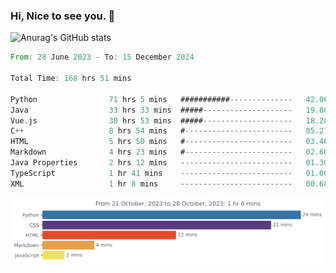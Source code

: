 ### Hi, Nice to see you. 👋

<!--
**EtherFin/EtherFin** is a ✨ _special_ ✨ repository because its `README.md` (this file) appears on your GitHub profile.

Here are some ideas to get you started:

- 🔭 I’m currently working on ...
- 🌱 I’m currently learning ...
- 👯 I’m looking to collaborate on ...
- 🤔 I’m looking for help with ...
- 💬 Ask me about ...
- 📫 How to reach me: ...
- 😄 Pronouns: ...
- ⚡ Fun fact: ...
-->


![Anurag's GitHub stats](https://github-readme-stats.vercel.app/api?username=EtherFin&bg_color=30,e96443,e97f43,e99943,e9b443,e9ce43,e9e843,d3e943,bee943,a9e943,94e943&title_color=fff&text_color=000&show_icons=true&icon_color=000)


<!--START_SECTION:waka-->

```rust
From: 28 June 2023 - To: 15 December 2024

Total Time: 168 hrs 51 mins

Python                71 hrs 5 mins   ###########--------------   42.06 %
Java                  33 hrs 33 mins  #####--------------------   19.86 %
Vue.js                30 hrs 53 mins  #####--------------------   18.28 %
C++                   8 hrs 54 mins   #------------------------   05.27 %
HTML                  5 hrs 50 mins   #------------------------   03.46 %
Markdown              4 hrs 23 mins   #------------------------   02.60 %
Java Properties       2 hrs 12 mins   -------------------------   01.30 %
TypeScript            1 hr 41 mins    -------------------------   01.00 %
XML                   1 hr 8 mins     -------------------------   00.68 %
```

<!--END_SECTION:waka-->

<img
  src="https://github.com/EtherFin/EtherFin/blob/master/images/stat.svg"
  alt="Work Dashboard"
/>

